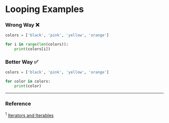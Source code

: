 # Looping Examples

### Wrong Way ❌
```python
colors = ['black', 'pink', 'yellow', 'orange']

for i in range(len(colors)):
    print(colors[i])
```

### Better Way ✅ 
```python
colors = ['black', 'pink', 'yellow', 'orange']

for color in colors:
    print(color)
```

---
### Reference
<sup>1</sup> [Iterators and Iterables](https://realpython.com/python-iterators-iterables/#what-is-an-iterator-in-python "Iterators and Iterables in Python: Run Efficient Iterations")